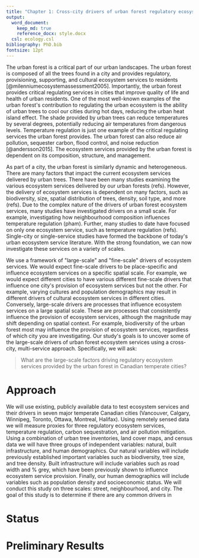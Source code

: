 ```yaml
---
title: "Chapter 1: Cross-city drivers of urban forest regulatory ecosystem services"
output: 
  word_document:
    keep_md: true 
    reference_docx: style.docx
  csl: ecology.csl
bibliography: PhD.bib
fontsize: 12pt
---
```


The urban forest is a critical part of our urban landscapes. The urban forest is composed of all the trees found in a city and provides regulatory, provisioning, supporting, and cultural ecosystem services to residents [@milenniumecosystemassessment2005]. Importantly, the urban forest provides critical regulating services in cities that improve quality of life and health of urban residents. One of the most well-known examples of the urban forest's contribution to regulating the urban ecosystem is the ability of urban trees to cool our cities during hot days, reducing the urban heat island effect. The shade provided by urban trees can reduce temperatures by several degrees, potentially reducing air temperatures from dangerous levels. Temperature regulation is just one example of the critical regulating services the urban forest provides. The urban forest can also reduce air pollution, sequester carbon, flood control, and noise reduction [@andersson2015]. The ecosystem services provided by the urban forest is dependent on its composition, structure, and management.  

As part of a city, the urban forest is similarly dynamic and heterogeneous. There are many factors that impact the current ecosystem services delivered by urban trees. There have been many studies examining the various ecosystem services delivered by our urban forests (refs). However, the delivery of ecosystem services is dependent on many factors, such as biodiversity, size, spatial distribution of trees, density, soil type, and more (refs). Due to the complex nature of the drivers of urban forest ecosystem services, many studies have investigated drivers on a small scale. For example, investigating how neighbourhood composition influences temperature regulation (pham). Further, many studies to date have focused on only one ecosystem service, such as temperature regulation (refs). Single-city or single-service studies have formed the backbone of today's urban ecosystem service literature. With the strong foundation, we can now investigate these services on a variety of scales.  

We use a framework of "large-scale" and "fine-scale" drivers of ecosystem services. We would expect fine-scale drivers to be place-specific and influence ecosystem services on a specific spatial scale. For example, we would expect different cities to have various different fine-scale drivers that influence one city's provision of ecosystem services but not the other. For example, varying cultures and population demographics may result in different drivers of cultural ecosystem services in different cities. Conversely, large-scale drivers are processes that influence ecosystem services on a large spatial scale. These are processes that consistently influence the provision of ecosystem services, although the magnitude may shift depending on spatial context. For example, biodiversity of the urban forest most may influence the provision of ecosystem services, regardless of which city you are investigating. Our study's goals is to uncover some of the large-scale drivers of urban forest ecosystem services using a cross-city, multi-service approach. Specifically, we will ask:

> What are the large-scale factors driving regulatory ecosystem services provided by the urban forest in Canadian temperate cities?

# Approach  
We will use existing, publicly available data to test ecosystem services and their drivers in seven major temperate Canadian cities (Vancouver, Calgary, Winnipeg, Toronto, Ottawa, Montreal, Halifax). Using remotely sensed data we will measure proxies for three regulatory ecosystem services, temperature regulation, carbon sequestration, and air pollution mitigation. Using a combination of urban tree inventories, land cover maps, and census data we will have three groups of independent variables: natural, built infrastructure, and human demographics. Our natural variables will include previously established important variables such as biodiversity, tree size, and tree density. Built infrastructure will include variables such as road width and % grey, which have been previously shown to influence ecosystem service provision. Finally, our human demographics will include variables such as population density and socioeconomic status. We will conduct this study on three scales: street, neighbourhood, and city. The goal of this study is to determine if there are any common drivers in 


# Status  

# Preliminary Results
